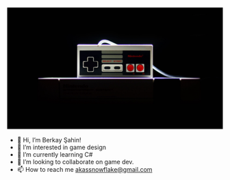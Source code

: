 <p align="center">
  <img src="wp2.jpg" />
</p>



- 👋 Hi, I’m Berkay Şahin!
- 👀 I’m interested in game design
- 🌱 I’m currently learning C#
- 💞️ I’m looking to collaborate on game dev.
- 📫 How to reach me akassnowflake@gmail.com

<!---
akaberkay/akaberkay is a ✨ special ✨ repository because its `README.md` (this file) appears on your GitHub profile.
You can click the Preview link to take a look at your changes.
--->
